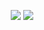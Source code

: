<p align="center">
<a href="https://codeclimate.com/github/bersyatina/php-project-57/maintainability"><img src="https://api.codeclimate.com/v1/badges/fc09af34abe5c3570024/maintainability" /></a>
<a href="https://codeclimate.com/github/bersyatina/php-project-57/test_coverage"><img src="https://api.codeclimate.com/v1/badges/fc09af34abe5c3570024/test_coverage" /></a>
</p>
